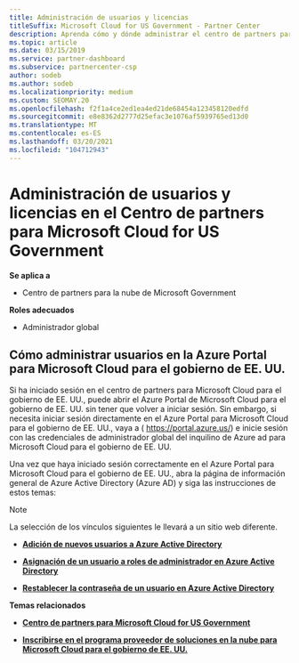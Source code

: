 ```yaml
---
title: Administración de usuarios y licencias
titleSuffix: Microsoft Cloud for US Government - Partner Center
description: Aprenda cómo y dónde administrar el centro de partners para Microsoft Cloud para asociados, clientes y licencias del gobierno de EE. UU., así como restablecimientos de contraseña.
ms.topic: article
ms.date: 03/15/2019
ms.service: partner-dashboard
ms.subservice: partnercenter-csp
author: sodeb
ms.author: sodeb
ms.localizationpriority: medium
ms.custom: SEOMAY.20
ms.openlocfilehash: f2f1a4ce2ed1ea4ed21de68454a123458120edfd
ms.sourcegitcommit: e8e8362d2777d25efac3e1076af5939765ed13d0
ms.translationtype: MT
ms.contentlocale: es-ES
ms.lasthandoff: 03/20/2021
ms.locfileid: "104712943"
---
```

# <a name="user-and-license-management-in-partner-center-for-microsoft-cloud-for-us-government"></a>Administración de usuarios y licencias en el Centro de partners para Microsoft Cloud for US Government

**Se aplica a**

- Centro de partners para la nube de Microsoft Government

**Roles adecuados**

- Administrador global

## <a name="how-to-manage-users-in-the-azure-portal-for-microsoft-cloud-for-us-government"></a>Cómo administrar usuarios en la Azure Portal para Microsoft Cloud para el gobierno de EE. UU.

Si ha iniciado sesión en el centro de partners para Microsoft Cloud para el gobierno de EE. UU., puede abrir el Azure Portal de Microsoft Cloud para el gobierno de EE. UU. sin tener que volver a iniciar sesión. Sin embargo, si necesita iniciar sesión directamente en el Azure Portal para Microsoft Cloud para el gobierno de EE. UU., vaya a ( https://portal.azure.us/) e inicie sesión con las credenciales de administrador global del inquilino de Azure ad para Microsoft Cloud para el gobierno de EE. UU.

Una vez que haya iniciado sesión correctamente en el Azure Portal para Microsoft Cloud para el gobierno de EE. UU., abra la página de información general de Azure Active Directory (Azure AD) y siga las instrucciones de estos temas:

> [!NOTE]  
> La selección de los vínculos siguientes le llevará a un sitio web diferente. 

-  [**Adición de nuevos usuarios a Azure Active Directory**](/azure/active-directory/active-directory-users-create-azure-portal)

-  [**Asignación de un usuario a roles de administrador en Azure Active Directory**](/azure/active-directory/active-directory-users-assign-role-azure-portal)

-  [**Restablecer la contraseña de un usuario en Azure Active Directory**](/azure/active-directory/active-directory-users-reset-password-azure-portal)

**Temas relacionados**

-  [**Centro de partners para Microsoft Cloud for US Government**](partner-center-for-microsoft-us-govt-cloud.md)

-  [**Inscribirse en el programa proveedor de soluciones en la nube para Microsoft Cloud para el gobierno de EE. UU.**](enroll-in-csp-for-microsoft-us-govt-cloud.md)